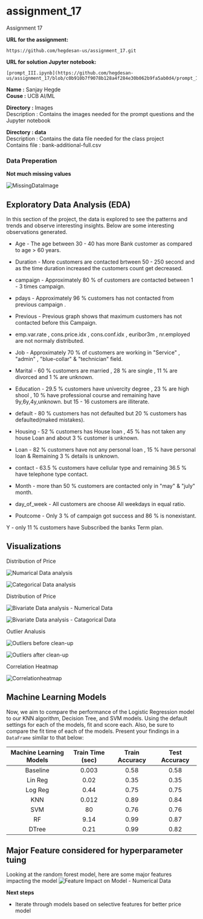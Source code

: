 # assignment_17
 Assignment 17

 **URL for the assignment:** 
```
https://github.com/hegdesan-us/assignment_17.git
```
 **URL for solution Jupyter notebook:** 
```
[prompt_III.ipynb](https://github.com/hegdesan-us/assignment_17/blob/c0b910b7f9078b128a4f284e30b062b9fa5ab0d4/prompt_III.ipynb)
```

**Name :** Sanjay Hegde \
**Couse :** UCB AI/ML 

**Directory :** Images \
  Description : Contains the images needed for the prompt questions and the Jupyter notebook 

**Directory : data** \
 Description : Contains the data file needed for the class project\
 Contains file : bank-additional-full.csv

### Data Preperation
 **Not much missing values**

 ![MissingDataImage](images/missing_values_before.png)


## Exploratory Data Analysis (EDA)
In this section of the project, the data is explored to see the patterns and trends and observe interesting insights. Below are some interesting observations generated.

- Age - The age between 30 - 40 has more Bank customer as compared to age > 60 years.
- Duration - More customers are contacted brtween 50 - 250 second and as the time duration increased the customers count get decreased.
- campaign - Approximately 80 % of customers are contacted between 1 - 3 times campaign.
- pdays - Approximately 96 % customers has not contacted from previous campaign .
- Previous - Previous graph shows that maximum customers has not contacted before this Campaign.
- emp.var.rate , cons.price.idx , cons.conf.idx , euribor3m , nr.employed are not normaly distributed.


- Job - Approximately 70 % of customers are working in "Service" , "admin" , "blue-collar" & "technician" field.
- Marital - 60 % customers are married , 28 % are single , 11 % are divorced and 1 % are unknown.
- Education - 29.5 % customers have univercity degree , 23 % are high shool , 10 % have professional course and remaining have 9y,6y,4y,unknown. but 15 - 16 customers are illiterate.
- default - 80 % customers has not defaulted but 20 % customers has defaulted(maked mistakes).
- Housing - 52 % customers has House loan , 45 % has not taken any house Loan and about 3 % customer is unknown.
- Loan - 82 % customers have not any personal loan , 15 % have personal loan & Remaining 3 % details is unknown.
- contact - 63.5 % customers have cellular type and remaining 36.5 % have telephone type contact.
- Month - more than 50 % customers are contacted only in "may" & "july" month.
- day_of_week - All customers are choose All weekdays in equal ratio.
- Poutcome - Only 3 % of campaign got success and 86 % is nonexistant.

Y - only 11 % customers have Subscribed the banks Term plan.


<h2> Visualizations</h2>

Distribution of Price

 ![Numarical Data analysis](images/numvar-analysis.png)

 ![Categorical Data analysis](images/catvar-analysis.png)


Distribution of Price

 ![Bivariate Data analysis - Numerical Data](images/bivariate-Num.png)

 ![Bivariate Data analysis - Catagorical Data](images/bivariate-Cat.png)
 
Outlier Analusis

 ![Outliers before clean-up](images/outliers-before.png)

 ![Outliers after clean-up](images/outliers-after.png)


Correlation Heatmap

![Correlationheatmap](images/correlation_heat.png)
 

 
## Machine Learning Models 


Now, we aim to compare the performance of the Logistic Regression model to our KNN algorithm, Decision Tree, and SVM models.  Using the default settings for each of the models, fit and score each.  Also, be sure to compare the fit time of each of the models.  Present your findings in a `DataFrame` similar to that below: 


| __Machine Learning Models__| __Train Time (sec)__| __Train Accuracy__|__Test Accuracy__|
| :-:| :-:| :-:|:-:|
|  Baseline   |  0.003  |0.58    |0.58    |
|  Lin Reg    |  0.02   |0.35    |0.35   |
|  Log Reg    |  0.44   |0.75    |0.75   |
|  KNN   |  0.012  |0.89    |0.84    |
|  SVM   |  80  |0.76    |0.76    |
|  RF   |  9.14  |0.99    |0.87    |
|  DTree   |  0.21  |0.99    |0.82    |

## Major Feature considered for hyperparameter tuing
Looking at the random forest model, here are some major features impacting the model
![Feature Impact on Model - Numerical Data](images/feature.png)


**Next steps**

- Iterate through models based on selective features for better price model


 

 
